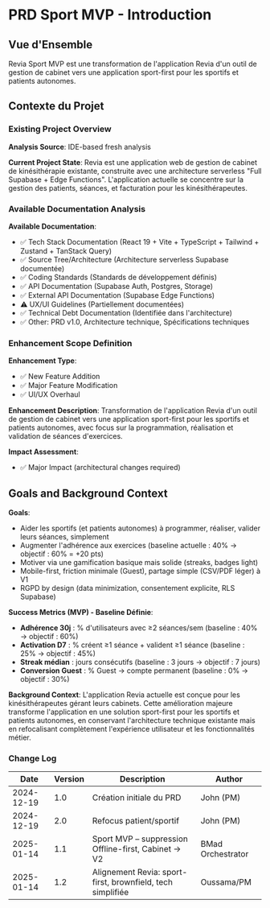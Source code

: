 # PRD Sport MVP - Introduction

## Vue d'Ensemble

Revia Sport MVP est une transformation de l'application Revia d'un outil de gestion de cabinet vers une application sport-first pour les sportifs et patients autonomes.

## Contexte du Projet

### Existing Project Overview

**Analysis Source**: IDE-based fresh analysis

**Current Project State**:
Revia est une application web de gestion de cabinet de kinésithérapie existante, construite avec une architecture serverless "Full Supabase + Edge Functions". L'application actuelle se concentre sur la gestion des patients, séances, et facturation pour les kinésithérapeutes.

### Available Documentation Analysis

**Available Documentation**:

- ✅ Tech Stack Documentation (React 19 + Vite + TypeScript + Tailwind + Zustand + TanStack Query)
- ✅ Source Tree/Architecture (Architecture serverless Supabase documentée)
- ✅ Coding Standards (Standards de développement définis)
- ✅ API Documentation (Supabase Auth, Postgres, Storage)
- ✅ External API Documentation (Supabase Edge Functions)
- ⚠️ UX/UI Guidelines (Partiellement documentées)
- ✅ Technical Debt Documentation (Identifiée dans l'architecture)
- ✅ Other: PRD v1.0, Architecture technique, Spécifications techniques

### Enhancement Scope Definition

**Enhancement Type**:

- ✅ New Feature Addition
- ✅ Major Feature Modification
- ✅ UI/UX Overhaul

**Enhancement Description**:
Transformation de l'application Revia d'un outil de gestion de cabinet vers une application sport-first pour les sportifs et patients autonomes, avec focus sur la programmation, réalisation et validation de séances d'exercices.

**Impact Assessment**:

- ✅ Major Impact (architectural changes required)

## Goals and Background Context

**Goals**:

- Aider les sportifs (et patients autonomes) à programmer, réaliser, valider leurs séances, simplement
- Augmenter l'adhérence aux exercices (baseline actuelle : 40% → objectif : 60% = +20 pts)
- Motiver via une gamification basique mais solide (streaks, badges light)
- Mobile-first, friction minimale (Guest), partage simple (CSV/PDF léger) à V1
- RGPD by design (data minimization, consentement explicite, RLS Supabase)

**Success Metrics (MVP) - Baseline Définie**:

- **Adhérence 30j** : % d'utilisateurs avec ≥2 séances/sem (baseline : 40% → objectif : 60%)
- **Activation D7** : % créent ≥1 séance + valident ≥1 séance (baseline : 25% → objectif : 45%)
- **Streak médian** : jours consécutifs (baseline : 3 jours → objectif : 7 jours)
- **Conversion Guest** : % Guest → compte permanent (baseline : 0% → objectif : 30%)

**Background Context**:
L'application Revia actuelle est conçue pour les kinésithérapeutes gérant leurs cabinets. Cette amélioration majeure transforme l'application en une solution sport-first pour les sportifs et patients autonomes, en conservant l'architecture technique existante mais en refocalisant complètement l'expérience utilisateur et les fonctionnalités métier.

### Change Log

| Date       | Version | Description                                                | Author            |
| ---------- | ------- | ---------------------------------------------------------- | ----------------- |
| 2024-12-19 | 1.0     | Création initiale du PRD                                   | John (PM)         |
| 2024-12-19 | 2.0     | Refocus patient/sportif                                    | John (PM)         |
| 2025-01-14 | 1.1     | Sport MVP – suppression Offline-first, Cabinet → V2        | BMad Orchestrator |
| 2025-01-14 | 1.2     | Alignement Revia: sport-first, brownfield, tech simplifiée | Oussama/PM        |
